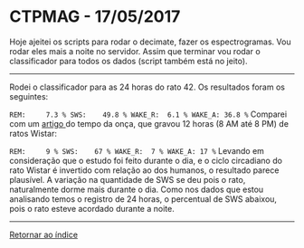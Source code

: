 # CTPMAG - 17/05/2017

Hoje ajeitei os scripts para rodar o decimate, fazer os espectrogramas. Vou rodar eles mais a noite no servidor. Assim que terminar vou rodar o classificador para todos os dados (script também está no jeito).

****

Rodei o classificador para as 24 horas do rato 42. Os resultados foram os seguintes:

`
    REM:     7.3 %
    SWS:    49.8 %
    WAKE_R:  6.1 %
    WAKE_A: 36.8 %
`
Comparei com um  [ artigo ](imagens/tempo-da-onca.png "oi") do tempo da onça, que gravou 12 horas (8 AM até 8 PM) de ratos Wistar:

`
    REM:     9 %
    SWS:    67 %
    WAKE_R:  7 %
    WAKE_A: 17 %
`
Levando em consideração que o estudo foi feito durante o dia, e o ciclo circadiano do rato Wistar é invertido com relação ao dos humanos, o resultado parece plausível. A variação na quantidade de SWS se deu pois o rato, naturalmente dorme mais durante o dia. Como nos dados que estou analisando temos o registro de 24 horas, o percentual de SWS abaixou, pois o rato esteve acordado durante a noite.

****

[Retornar ao índice](https://github.com/vittorfp/Open-Lab-Book/blob/master/README.md "Oi")



